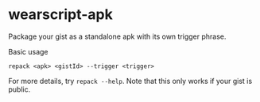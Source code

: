 wearscript-apk
==============

Package your gist as a standalone apk with its own trigger phrase.

Basic usage

    repack <apk> <gistId> --trigger <trigger>

For more details, try `repack --help`. Note that this only works
if your gist is public.

